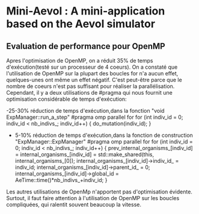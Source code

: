 # Mini-Aevol : A mini-application based on the Aevol simulator


## Evaluation de performance pour OpenMP

Apres l'optimisation de OpenMP, on a réduit 35% de temps d'exécution(testé sur un processeur de 4 coeurs). On a constaté que l'utilisation de OpenMP sur la plupart des boucles for n'a aucun effet, quelques-unes ont même un effet négatif. C'est peut-être parce que le nombre de coeurs n'est pas suffisant pour réaliser la parallélisation. Cependant, il y a deux utilisations de #pragma qui nous fournit une optimisation considérable de temps d'exécution:

-25-30% réduction de temps d'exécution,dans la fonction "void ExpManager::run_a_step"
        #pragma omp parallel for
        for (int indiv_id = 0; indiv_id < nb_indivs_; indiv_id++) {
            do_mutation(indiv_id);
        }

- 5-10% réduction de temps d'exécution,dans la fonction de construction "ExpManager::ExpManager"
        #pragma omp parallel for
        for (int indiv_id = 0; indiv_id < nb_indivs_; indiv_id++) {
            prev_internal_organisms_[indiv_id] = internal_organisms_[indiv_id] =
                std::make_shared<Organism>(this, internal_organisms_[0]);
            internal_organisms_[indiv_id]->indiv_id_ = indiv_id;
            internal_organisms_[indiv_id]->parent_id_ = 0;
            internal_organisms_[indiv_id]->global_id = AeTime::time()*nb_indivs_+indiv_id;
        }

Les autres utilisations de OpenMp n'apportent pas d'optimisation évidente. Surtout, il faut faire attention à l'utilisation de OpenMP sur les boucles compliquées, qui ralentit souvent beaucoup la vitesse.
